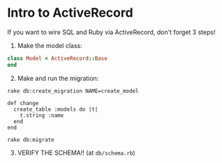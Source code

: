 # Intro to ActiveRecord

If you want to wire SQL and Ruby via ActiveRecord, don't forget 3 steps!

1. Make the model class:
```ruby
class Model < ActiveRecord::Base
end
```

2. Make and run the migration:
```
rake db:create_migration NAME=create_model
```
```
def change
  create_table :models do |t|
    t.string :name
  end
end
```
```
rake db:migrate
```

3. VERIFY THE SCHEMA!! (at `db/schema.rb`)
